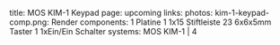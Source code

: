 title: MOS KIM-1 Keypad
page: upcoming
links:
photos:
    kim-1-keypad-comp.png: Render
components:
    1 Platine
    1 1x15 Stiftleiste
    23 6x6x5mm Taster
    1 1xEin/Ein Schalter
systems:
    MOS KIM-1 | 4
